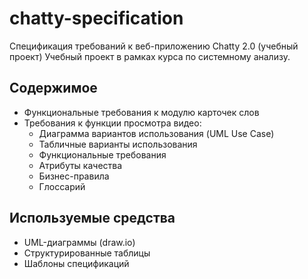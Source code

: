 # chatty-specification
Спецификация требований к веб-приложению Chatty 2.0 (учебный проект)
Учебный проект в рамках курса по системному анализу.

## Содержимое
- Функциональные требования к модулю карточек слов
- Требования к функции просмотра видео:
  - Диаграмма вариантов использования (UML Use Case)
  - Табличные варианты использования
  - Функциональные требования
  - Атрибуты качества
  - Бизнес-правила
  - Глоссарий

## Используемые средства
- UML-диаграммы (draw.io)
- Структурированные таблицы
- Шаблоны спецификаций
